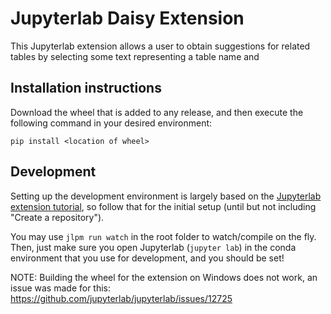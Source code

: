 # Jupyterlab Daisy Extension

This Jupyterlab extension allows a user to obtain suggestions for related tables by selecting some text representing a table name and

## Installation instructions

Download the wheel that is added to any release, and then execute the following command in your desired environment:
```
pip install <location of wheel>
```

## Development
Setting up the development environment is largely based on the [Jupyterlab extension tutorial](https://jupyterlab.readthedocs.io/en/stable/extension/extension_tutorial.html), so follow that for the initial setup (until but not including "Create a repository").

You may use `jlpm run watch` in the root folder to watch/compile on the fly. Then, just make sure you open Jupyterlab (`jupyter lab`) in the conda environment that you use for development, and you should be set!

NOTE: Building the wheel for the extension on Windows does not work, an issue was made for this: https://github.com/jupyterlab/jupyterlab/issues/12725
